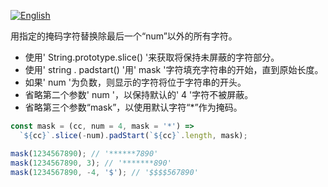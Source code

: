 
<a href="./README.md" target="_blank"><img src="https://img.shields.io/badge/-English-gray" alt="English"/></a>

用指定的掩码字符替换除最后一个“num”以外的所有字符。

- 使用' String.prototype.slice() '来获取将保持未屏蔽的字符部分。
- 使用' string . padstart() '用' mask '字符填充字符串的开始，直到原始长度。
- 如果' num '为负数，则显示的字符将位于字符串的开头。
- 省略第二个参数' num '，以保持默认的' 4 '字符不被屏蔽。
- 省略第三个参数“mask”，以使用默认字符“*”作为掩码。

```js
const mask = (cc, num = 4, mask = '*') =>
  `${cc}`.slice(-num).padStart(`${cc}`.length, mask);
```

```js
mask(1234567890); // '******7890'
mask(1234567890, 3); // '*******890'
mask(1234567890, -4, '$'); // '$$$$567890'
```
